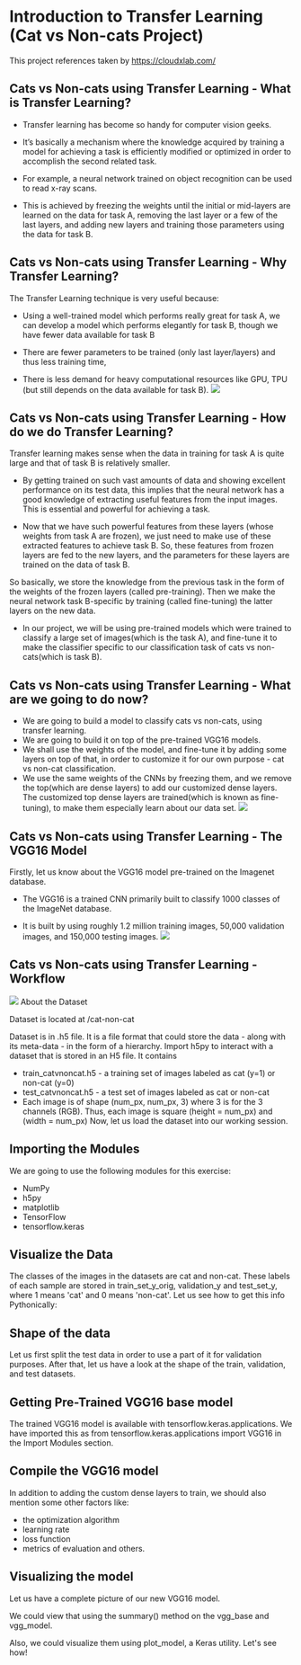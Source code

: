 # Introduction to Transfer Learning (Cat vs Non-cats Project)  
This project references taken by https://cloudxlab.com/
## Cats vs Non-cats using Transfer Learning - What is Transfer Learning?
- Transfer learning has become so handy for computer vision geeks.

- It’s basically a mechanism where the knowledge acquired by training a model for achieving a task is efficiently modified or optimized in order to accomplish the second related task.

- For example, a neural network trained on object recognition can be used to read x-ray scans.

- This is achieved by freezing the weights until the initial or mid-layers are learned on the data for task A, removing the last layer or a few of the last layers, and adding new layers and training those parameters using the data for task B.
## Cats vs Non-cats using Transfer Learning - Why Transfer Learning?
The Transfer Learning technique is very useful because:

- Using a well-trained model which performs really great for task A, we can develop a model which performs elegantly for task B, though we have fewer data available for task B

- There are fewer parameters to be trained (only last layer/layers) and thus less training time,

- There is less demand for heavy computational resources like GPU, TPU (but still depends on the data available for task B).
![](digram.png)
## Cats vs Non-cats using Transfer Learning - How do we do Transfer Learning?
Transfer learning makes sense when the data in training for task A is quite large and that of task B is relatively smaller.

- By getting trained on such vast amounts of data and showing excellent performance on its test data, this implies that the neural network has a good knowledge of extracting useful features from the input images. This is essential and powerful for achieving a task.

- Now that we have such powerful features from these layers (whose weights from task A are frozen), we just need to make use of these extracted features to achieve task B. So, these features from frozen layers are fed to the new layers, and the parameters for these layers are trained on the data of task B.

So basically, we store the knowledge from the previous task in the form of the weights of the frozen layers (called pre-training). Then we make the neural network task B-specific by training (called fine-tuning) the latter layers on the new data.

- In our project, we will be using pre-trained models which were trained to classify a large set of images(which is the task A), and fine-tune it to make the classifier specific to our classification task of cats vs non-cats(which is task B).

## Cats vs Non-cats using Transfer Learning - What are we going to do now?
- We are going to build a model to classify cats vs non-cats, using transfer learning.
- We are going to build it on top of the pre-trained VGG16 models.
- We shall use the weights of the model, and fine-tune it by adding some layers on top of that, in order to customize it for our own purpose - cat vs non-cat classification.
- We use the same weights of the CNNs by freezing them, and we remove the top(which are dense layers) to add our customized dense layers. The customized top dense layers are trained(which is known as fine-tuning), to make them especially learn about our data set.
![](digram_cnn.png)
## Cats vs Non-cats using Transfer Learning - The VGG16 Model
Firstly, let us know about the VGG16 model pre-trained on the Imagenet database.

- The VGG16 is a trained CNN primarily built to classify 1000 classes of the ImageNet database.

- It is built by using roughly 1.2 million training images, 50,000 validation images, and 150,000 testing images.
![](dig_vgg16.png)
## Cats vs Non-cats using Transfer Learning - Workflow
![](dig_workfloe.jpg)
About the Dataset

Dataset is located at /cat-non-cat

Dataset is in .h5 file. It is a file format that could store the data - along with its meta-data - in the form of a hierarchy. Import h5py to interact with a dataset that is stored in an H5 file. It contains
- train_catvnoncat.h5 - a training set of images labeled as cat (y=1) or non-cat (y=0)
- test_catvnoncat.h5 - a test set of images labeled as cat or non-cat
- Each image is of shape (num_px, num_px, 3) where 3 is for the 3 channels (RGB). Thus, each image is square (height = num_px) and (width = num_px) Now, let us load the dataset into our working session.
## Importing the Modules
We are going to use the following modules for this exercise:
- NumPy
- h5py
- matplotlib
- TensorFlow
- tensorflow.keras
## Visualize the Data
The classes of the images in the datasets are cat and non-cat. These labels of each sample are stored in train_set_y_orig, validation_y and test_set_y, where 1 means 'cat' and 0 means 'non-cat'. Let us see how to get this info Pythonically:
## Shape of the data
Let us first split the test data in order to use a part of it for validation purposes. After that, let us have a look at the shape of the train, validation, and test datasets.
## Getting Pre-Trained VGG16 base model
The trained VGG16 model is available with tensorflow.keras.applications. We have imported this as from tensorflow.keras.applications import VGG16 in the Import Modules section.
## Compile the VGG16 model
In addition to adding the custom dense layers to train, we should also mention some other factors like:

- the optimization algorithm
- learning rate
- loss function
- metrics of evaluation and others.
## Visualizing the model
Let us have a complete picture of our new VGG16 model.

We could view that using the summary() method on the vgg_base and vgg_model.

Also, we could visualize them using plot_model, a Keras utility. Let's see how!
